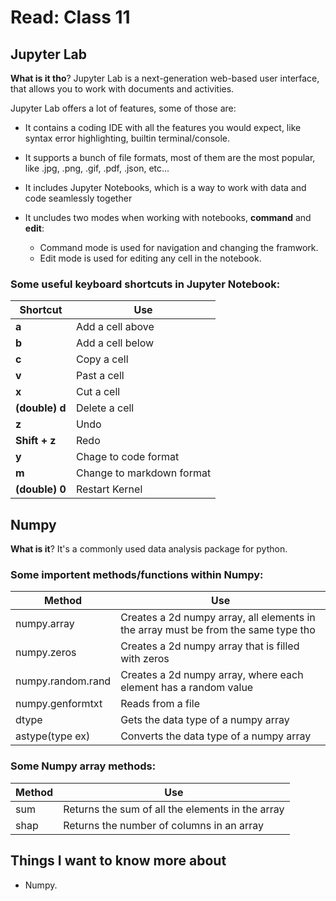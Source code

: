 # Read: Class 11

## Jupyter Lab

**What is it tho**? Jupyter Lab is a next-generation web-based user interface, that  allows you to work with documents and activities.

Jupyter Lab offers a lot of features, some of those are:

- It contains a coding IDE with all the features you would expect, like syntax error highlighting, builtin terminal/console.

- It supports a bunch of file formats, most of them are the most popular, like .jpg, .png, .gif, .pdf, .json, etc...

- It includes Jupyter Notebooks, which is a way to work with data and code seamlessly together

- It uncludes two modes when working with notebooks, **command** and **edit**:
    - Command mode is used for navigation and changing the framwork.
    - Edit mode is used for editing any cell in the notebook.

### Some useful keyboard shortcuts in Jupyter Notebook:

|**Shortcut**|**Use**|
|------------|-------|
|**a**|Add a cell above|
|**b**|Add a cell below|
|**c**|Copy a cell|
|**v**|Past a cell|
|**x**|Cut a cell|
|**(double) d**|Delete a cell|
|**z**|Undo|
|**Shift + z**|Redo|
|**y**|Chage to code format|
|**m**|Change to markdown format|
|**(double) 0**|Restart Kernel|

## Numpy

**What is it**? It's a commonly used data analysis package for python.

### Some importent methods/functions within **Numpy**:

|**Method**|**Use**|
|----------|-------|
|numpy.array|Creates a 2d numpy array, all elements in the array must be from the same type tho|
|numpy.zeros|Creates a 2d numpy array that is filled with zeros|
|numpy.random.rand|Creates a 2d numpy array, where each element has a random value|
|numpy.genformtxt|Reads from a file|
|dtype|Gets the data type of a numpy array|
|astype(type ex)|Converts the data type of a numpy array|

### Some **Numpy** array methods:

|**Method**|**Use**|
|----------|-------|
|sum|Returns the sum of all the elements in the array|
|shap|Returns the number of columns in an array|

## Things I want to know more about

- Numpy.